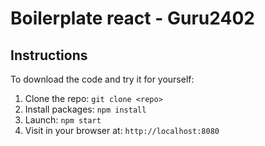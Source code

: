 # Boilerplate react - Guru2402

## Instructions

To download the code and try it for yourself:

1. Clone the repo: `git clone <repo>`
1. Install packages: `npm install`
1. Launch: `npm start`
1. Visit in your browser at: `http://localhost:8080`
